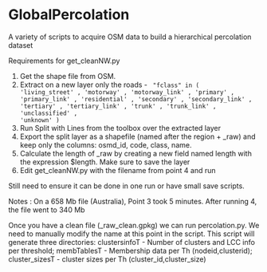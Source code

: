 # GlobalPercolation
A variety of scripts to acquire OSM data to build a hierarchical percolation dataset

Requirements for get_cleanNW.py 

1. Get the shape file from OSM.
2. Extract on a new layer only the roads -
   <code>
   "fclass" in ( 'living_street' , 'motorway' , 'motorway_link' , 'primary' , 'primary_link' , 'residential' , 'secondary' , 'secondary_link' , 'tertiary' , 'tertiary_link' , 'trunk' , 'trunk_link' , 'unclassified' , 'unknown' )
   </code>
3. Run Split with Lines from the toolbox over the extracted layer
4. Export the split layer as a shapefile (named after the region + _raw) and keep only the columns: osmd_id, code, class, name.
5. Calculate the length of _raw by creating a new field named length with the expression $length. Make sure to save the layer
6. Edit get_cleanNW.py with the filename from point 4 and run

Still need to ensure it can be done in one run or have small save scripts.

Notes :
On a 658 Mb file (Australia), Point 3 took 5 minutes. After running 4, the file went to 340 Mb

Once you have a clean file (_raw_clean.gpkg) we can run percolation.py. We need to manually modify the name at this point in the script. 
This script will generate three directories: clustersinfoT - Number of clusters and LCC info per threshold; membTablesT - Membership data per Th (nodeid,clusterid); cluster_sizesT - cluster sizes per Th (cluster_id,cluster_size)

